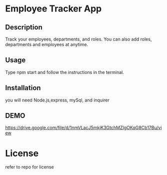 # Employee Tracker App

## Description
Track your employees, departments, and roles. You can also add roles, departments and employees at anytime.


## Usage 
Type npm start and follow the instructions in the terminal.

## Installation 
you will need Node.js,express, mySql, and inquirer

## DEMO
https://drive.google.com/file/d/1nmVLacJ5mkjK3GtchMZIgOKqG8Cb17Bu/view


# License
refer to repo for license


